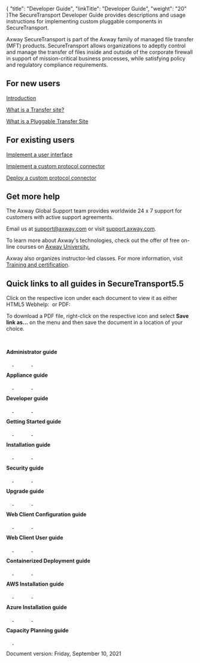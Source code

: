 {
    "title": "Developer Guide",
    "linkTitle": "Developer Guide",
    "weight": "20"
}The SecureTransport Developer Guide provides descriptions and usage instructions for implementing custom pluggable components in SecureTransport.

Axway SecureTransport is part of the Axway family of managed file transfer (MFT) products. SecureTransport allows organizations to adeptly control and manage the transfer of files inside and outside of the corporate firewall in support of mission-critical business processes, while satisfying policy and regulatory compliance requirements.

## For new users

[Introduction](overview4)

[What is a Transfer site?](custom_connector/transfer_sites)

[What is a Pluggable Transfer Site](custom_connector/plug_transfer_sites)

## For existing users

[Implement a user interface](custom_connector/implement_interface)

[Implement a custom protocol connector](custom_connector/custom_protocol)

[Deploy a custom protocol connector](custom_connector/deploy_connector)

## Get more help

The Axway Global Support team provides worldwide 24 x 7 support for customers with active support agreements.

Еmail us at <support@axway.com> or visit [support.axway.com](https://support.axway.com).

To learn more about Axway's technologies, check out the offer of free on-line courses on [Axway University.](https://university.axway.com/learn)

Axway also organizes instructor-led classes. For more information, visit [Training and certification](https://www.axway.com/en/services/training-certification).

## Quick links to all guides in SecureTransport5.5

Click on the respective icon under each document to view it as either HTML5 Webhelp:  or PDF:  

To download a PDF file, right-click on the respective icon and select **Save link as...** on the menu and then save the document in a location of your choice.

 

**Administrator guide**  
    [ ](securetransport_55_administratorguide_allos_en_html5 "SecureTransport 5.5 Admin guide webhelp")            [ ](securetransport_administratorguide_allos_en.pdf "SecureTransport 5.5 Admin guide PDF")

**Appliance guide**  
    [ ](securetransport_55_applianceguide_allos_en_html5 "SecureTransport 5.5 Appliance guide webhelp")            [ ](securetransport_applianceguide_allos_en.pdf "SecureTransport 5.5 Appliance guide PDF")

**Developer guide**  
    [ ](securetransport_55_developerguide_allos_en_html5 "SecureTransport 5.5 Developer guide webhelp")            [ ](securetransport_developerguide_allos_en.pdf "SecureTransport 5.5 Developer guide PDF")

**Getting Started guide**  
    [ ](securetransport_55_gettingstartedguide_allos_en_html5 "SecureTransport 5.5 Getting started guide webhelp")            [ ](securetransport_gettingstartedguide_allos_en.pdf "SecureTransport 5.5 Getting started guide PDF")

**Installation guide**  
    [ ](securetransport_55_installationguide_allos_en_html5 "SecureTransport 5.5 Installation guide webhelp")            [ ](securetransport_installationguide_allos_en.pdf "SecureTransport 5.5 Installation guide PDF")

**Security guide**  
    [ ](securetransport_55_securityguide_allos_en_html5 "SecureTransport 5.5 Security guide webhelp")            [ ](securetransport_securityguide_allos_en.pdf "SecureTransport 5.5 Security guide PDF")

**Upgrade guide**  
    [ ](securetransport_55_upgradeguide_allos_en_html5 "SecureTransport 5.5 Upgrade guide webhelp")            [ ](securetransport_upgradeguide_allos_en.pdf "SecureTransport 5.5 Upgrade guide PDF")

**Web Client Configuration guide**  
    [ ](securetransport_55_webclientconfigurationguide_allos_en_html5 "SecureTransport 5.5 Web Client Configuration guide webhelp")            [ ](st_webclientconfigurationguide_allos_en_pdf.pdf "SecureTransport 5.5 Web Client Configuration guide PDF")

**Web Client User guide**  
    [ ](securetransport_55_webclientuserguide_allos_en_html5 "SecureTransport 5.5 Web Client User guide webhelp")            [ ](securetransport_webclientuserguide_allos_en.pdf "SecureTransport 5.5 Web Client User guide PDF")

**Containerized Deployment guide**  
    [ ](securetransport_55_containerized_deploymentguide_allos_en_html "SecureTransport 5.5 Containerized Deployment Guide webhelp")            [ ](securetransport_containerized_deploymentguide_allos_en.pdf "SecureTransport 5.5 Containerized Deployment Guide PDF")

**AWS Installation guide**  
    [ ](securetransport_55_on_aws_installationguide_allos_en_html5 "SecureTransport 5.5 AWS Installation guide webhelp")            [ ](securetransport_on_aws_installationguide_allos_en.pdf "SecureTransport 5.5 AWS Installation guide PDF")

**Azure Installation guide**  
    [ ](securetransport_55_on_azure_installationguide_allos_en_html5 "SecureTransport 5.5 Azure Installation guide webhelp")            [ ](securetransport_on_azure_installationguide_allos_en.pdf "SecureTransport 5.5 Azure Installation guide PDF")

**Capacity Planning guide**  
    [ ](securetransport_55_cpg_allos_en_pdf.pdf "SecureTransport 5.5 Capacity Planning guide PDF")

Document version: Friday, September 10, 2021
